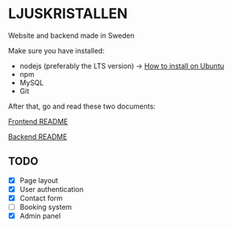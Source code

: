 # LJUSKRISTALLEN

Website and backend made in Sweden

Make sure you have installed:

- nodejs (preferably the LTS version) -> [How to install on Ubuntu](INSTALLING_NODE.md)
- npm
- MySQL
- Git

After that, go and read these two documents:

[Frontend README](frontend/README.md)

[Backend README](backend/README.md)

## TODO

- [x] Page layout
- [x] User authentication
- [x] Contact form
- [ ] Booking system
- [x] Admin panel
